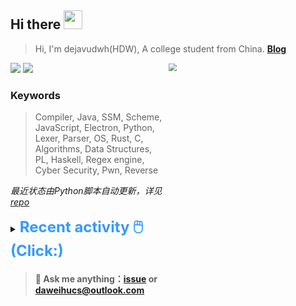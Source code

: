 ## Hi there <img src="https://raw.githubusercontent.com/MartinHeinz/MartinHeinz/master/wave.gif" width="30px">

> Hi, I'm dejavudwh(HDW), A college student from China. **[Blog](https://www.cnblogs.com/secoding)** 

![](https://komarev.com/ghpvc/?username=dejavudwh)
<img src="https://img.shields.io/badge/BLOG-dejavudwh-blue"><a href="https://www.cnblogs.com/secoding/"></a></img>
<img align="right" width="50%" src="https://github-readme-stats.vercel.app/api?username=dejavudwh&show_icons=true&theme=onedark&count_private=true" style="zoom: 80%;" /> 

### Keywords 

> Compiler, Java, SSM, Scheme, JavaScript, Electron, Python, Lexer, Parser, OS, Rust, C, Algorithms, Data Structures, PL, Haskell, Regex engine, Cyber Security, Pwn, Reverse

*最近状态由Python脚本自动更新，详见<a href="https://github.com/dejavudwh/dejavudwh"> repo</a>*

<details>

  <summary><font size="5.5" color="#3399FF"><b>Recent activity 🖱️(Click:)</b></font></summary>

  - <details open>

    <summary><font size="3.5" color="#3399FF"><b>Recent Post 🖱️</b></font></summary>
    <br>
    <table>
    <tr>
    <td>
    <!-- ZHIHUPOSTS:START --> 

    <!-- ZHIHUPOSTS:END -->
    </td>
    <td>
    <!-- GITHUB:START -->

    - [dejavudwh starred kenjihiranabe/The-Art-of-Linear-Algebra](https://github.com/kenjihiranabe/The-Art-of-Linear-Algebra) - 2023-08-01T08:46:49Z
    - [dejavudwh starred ZigEmbeddedGroup/microzig](https://github.com/ZigEmbeddedGroup/microzig) - 2023-07-03T06:55:02Z
    - [dejavudwh starred rust-embedded/awesome-embedded-rust](https://github.com/rust-embedded/awesome-embedded-rust) - 2023-06-29T02:44:35Z
    - [dejavudwh pushed to bsp-compilation-with-other-driver in dejavudwh/rt-thread](https://github.com/dejavudwh/rt-thread/compare/c6cfb4851e...9500475647) - 2023-06-29T02:05:35Z
    - [dejavudwh pushed to bsp-compilation-with-other-driver in dejavudwh/rt-thread](https://github.com/dejavudwh/rt-thread/compare/906ec781c0...c6cfb4851e) - 2023-06-29T02:01:59Z
    <!-- GITHUB:END -->
    </td>
    </tr>
    </table>
  </details>

</details>

> #### 💬 Ask me anything：[issue](https://github.com/dejavudwh/dejavudwh/issues) or [daweihucs@outlook.com](mailto:daweihucs@outlook.com)